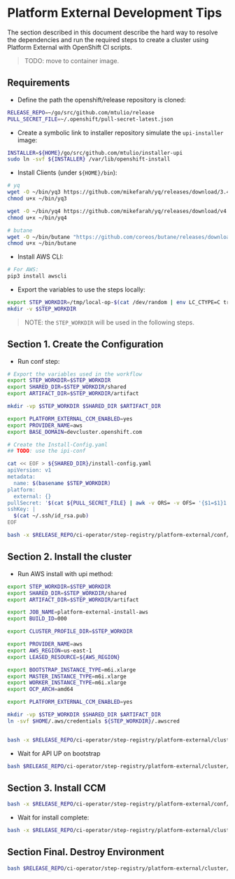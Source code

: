 # Platform External Development Tips

The section described in this document describe the hard way to
resolve the dependencies and run the required steps to create a cluster using
Platform External with OpenShift CI scripts.

> TODO: move to container image.

## Requirements

- Define the path the openshift/release repository is cloned:

```sh
RELEASE_REPO=~/go/src/github.com/mtulio/release
PULL_SECRET_FILE=~/.openshift/pull-secret-latest.json
```

- Create a symbolic link to installer repository simulate the `upi-installer` image:

```sh
INSTALLER=${HOME}/go/src/github.com/mtulio/installer-upi
sudo ln -svf ${INSTALLER} /var/lib/openshift-install
```

- Install Clients (under `${HOME}/bin`):

```sh
# yq
wget -O ~/bin/yq3 https://github.com/mikefarah/yq/releases/download/3.4.0/yq_linux_amd64 && \
chmod u+x ~/bin/yq3

wget -O ~/bin/yq4 https://github.com/mikefarah/yq/releases/download/v4.34.1/yq_linux_amd64 && \
chmod u+x ~/bin/yq4

# butane
wget -O ~/bin/butane "https://github.com/coreos/butane/releases/download/v0.18.0/butane-x86_64-unknown-linux-gnu" &&\
chmod u+x ~/bin/butane
```

- Install AWS CLI:

```sh
# For AWS:
pip3 install awscli
```

- Export the variables to use the steps locally:

```sh
export STEP_WORKDIR=/tmp/local-op-$(cat /dev/random | env LC_CTYPE=C tr -cd 'a-f0-9' | head -c 6)
mkdir -v $STEP_WORKDIR
```

> NOTE: the `STEP_WORKDIR` will be used in the following steps.

## Section 1. Create the Configuration

- Run conf step:

```sh
# Export the variables used in the workflow
export STEP_WORKDIR=$STEP_WORKDIR
export SHARED_DIR=$STEP_WORKDIR/shared
export ARTIFACT_DIR=$STEP_WORKDIR/artifact

mkdir -vp $STEP_WORKDIR $SHARED_DIR $ARTIFACT_DIR

export PLATFORM_EXTERNAL_CCM_ENABLED=yes
export PROVIDER_NAME=aws
export BASE_DOMAIN=devcluster.openshift.com

# Create the Install-Config.yaml
## TODO: use the ipi-conf

cat << EOF > ${SHARED_DIR}/install-config.yaml
apiVersion: v1
metadata:
  name: $(basename $STEP_WORKDIR)
platform:
  external: {}
pullSecret: '$(cat ${PULL_SECRET_FILE} | awk -v ORS= -v OFS= '{$1=$1}1')'
sshKey: |
  $(cat ~/.ssh/id_rsa.pub)
EOF

bash -x $RELEASE_REPO/ci-operator/step-registry/platform-external/conf/platform-external-conf-commands.sh
```


## Section 2. Install the cluster

- Run AWS install with upi method:

```sh
export STEP_WORKDIR=$STEP_WORKDIR
export SHARED_DIR=$STEP_WORKDIR/shared
export ARTIFACT_DIR=$STEP_WORKDIR/artifact

export JOB_NAME=platform-external-install-aws
export BUILD_ID=000

export CLUSTER_PROFILE_DIR=$STEP_WORKDIR

export PROVIDER_NAME=aws
export AWS_REGION=us-east-1
export LEASED_RESOURCE=${AWS_REGION}

export BOOTSTRAP_INSTANCE_TYPE=m6i.xlarge
export MASTER_INSTANCE_TYPE=m6i.xlarge
export WORKER_INSTANCE_TYPE=m6i.xlarge
export OCP_ARCH=amd64

export PLATFORM_EXTERNAL_CCM_ENABLED=yes

mkdir -vp $STEP_WORKDIR $SHARED_DIR $ARTIFACT_DIR
ln -svf $HOME/.aws/credentials ${STEP_WORKDIR}/.awscred


bash -x $RELEASE_REPO/ci-operator/step-registry/platform-external/cluster/aws/install/platform-external-cluster-aws-install-commands.sh
```

- Wait for API UP on bootstrap

```sh
bash $RELEASE_REPO/ci-operator/step-registry/platform-external/cluster/wait-for/api-bootstrap/platform-external-cluster-wait-for-api-bootstrap-commands.sh
```

## Section 3. Install CCM

```sh
bash -x $RELEASE_REPO/ci-operator/step-registry/platform-external/conf/ccm/aws/platform-external-conf-ccm-aws-commands.sh
```

- Wait for install complete:

```sh
bash -x $RELEASE_REPO/ci-operator/step-registry/platform-external/cluster/wait-for/install-complete/platform-external-cluster-wait-for-install-complete-commands.sh
```

## Section Final. Destroy Environment

```sh
bash $RELEASE_REPO/ci-operator/step-registry/platform-external/cluster/aws/destroy/platform-external-cluster-aws-destroy-commands.sh
```
